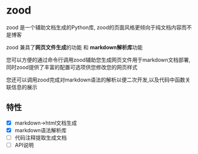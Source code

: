 # zood

zood 是一个辅助文档生成的Python库, zood的页面风格更倾向于纯文档内容而不是博客

zood 兼具了**网页文件生成**的功能 和 **markdown解析库**功能

您可以方便的通过命令行调用zood辅助您生成网页文件用于markdown文档部署,同时zood提供了丰富的配置可选项供您修改您的网页样式

您还可以调用zood完成对markdown语法的解析以便二次开发,以及代码中函数关联信息的展示

## 特性

- [x] markdown->html文档生成
- [x] markdown语法解析库
- [ ] 代码注释提取生成文档
- [ ] API说明
